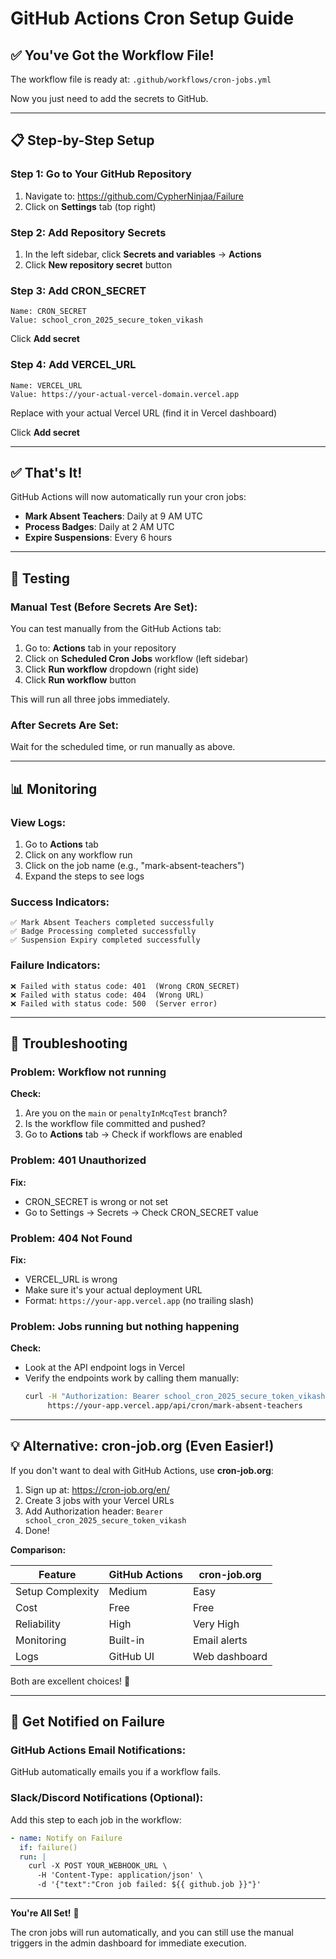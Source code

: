 # GitHub Actions Cron Setup Guide

## ✅ You've Got the Workflow File!

The workflow file is ready at: `.github/workflows/cron-jobs.yml`

Now you just need to add the secrets to GitHub.

---

## 📋 Step-by-Step Setup

### Step 1: Go to Your GitHub Repository

1. Navigate to: https://github.com/CypherNinjaa/Failure
2. Click on **Settings** tab (top right)

### Step 2: Add Repository Secrets

1. In the left sidebar, click **Secrets and variables** → **Actions**
2. Click **New repository secret** button

### Step 3: Add CRON_SECRET

```
Name: CRON_SECRET
Value: school_cron_2025_secure_token_vikash
```

Click **Add secret**

### Step 4: Add VERCEL_URL

```
Name: VERCEL_URL
Value: https://your-actual-vercel-domain.vercel.app
```

Replace with your actual Vercel URL (find it in Vercel dashboard)

Click **Add secret**

---

## ✅ That's It!

GitHub Actions will now automatically run your cron jobs:

- **Mark Absent Teachers**: Daily at 9 AM UTC
- **Process Badges**: Daily at 2 AM UTC
- **Expire Suspensions**: Every 6 hours

---

## 🧪 Testing

### Manual Test (Before Secrets Are Set):

You can test manually from the GitHub Actions tab:

1. Go to: **Actions** tab in your repository
2. Click on **Scheduled Cron Jobs** workflow (left sidebar)
3. Click **Run workflow** dropdown (right side)
4. Click **Run workflow** button

This will run all three jobs immediately.

### After Secrets Are Set:

Wait for the scheduled time, or run manually as above.

---

## 📊 Monitoring

### View Logs:

1. Go to **Actions** tab
2. Click on any workflow run
3. Click on the job name (e.g., "mark-absent-teachers")
4. Expand the steps to see logs

### Success Indicators:

```
✅ Mark Absent Teachers completed successfully
✅ Badge Processing completed successfully
✅ Suspension Expiry completed successfully
```

### Failure Indicators:

```
❌ Failed with status code: 401  (Wrong CRON_SECRET)
❌ Failed with status code: 404  (Wrong URL)
❌ Failed with status code: 500  (Server error)
```

---

## 🔧 Troubleshooting

### Problem: Workflow not running

**Check:**

1. Are you on the `main` or `penaltyInMcqTest` branch?
2. Is the workflow file committed and pushed?
3. Go to **Actions** tab → Check if workflows are enabled

### Problem: 401 Unauthorized

**Fix:**

- CRON_SECRET is wrong or not set
- Go to Settings → Secrets → Check CRON_SECRET value

### Problem: 404 Not Found

**Fix:**

- VERCEL_URL is wrong
- Make sure it's your actual deployment URL
- Format: `https://your-app.vercel.app` (no trailing slash)

### Problem: Jobs running but nothing happening

**Check:**

- Look at the API endpoint logs in Vercel
- Verify the endpoints work by calling them manually:
  ```bash
  curl -H "Authorization: Bearer school_cron_2025_secure_token_vikash" \
       https://your-app.vercel.app/api/cron/mark-absent-teachers
  ```

---

## 💡 Alternative: cron-job.org (Even Easier!)

If you don't want to deal with GitHub Actions, use **cron-job.org**:

1. Sign up at: https://cron-job.org/en/
2. Create 3 jobs with your Vercel URLs
3. Add Authorization header: `Bearer school_cron_2025_secure_token_vikash`
4. Done!

**Comparison:**

| Feature          | GitHub Actions | cron-job.org  |
| ---------------- | -------------- | ------------- |
| Setup Complexity | Medium         | Easy          |
| Cost             | Free           | Free          |
| Reliability      | High           | Very High     |
| Monitoring       | Built-in       | Email alerts  |
| Logs             | GitHub UI      | Web dashboard |

Both are excellent choices! 🚀

---

## 📱 Get Notified on Failure

### GitHub Actions Email Notifications:

GitHub automatically emails you if a workflow fails.

### Slack/Discord Notifications (Optional):

Add this step to each job in the workflow:

```yaml
- name: Notify on Failure
  if: failure()
  run: |
    curl -X POST YOUR_WEBHOOK_URL \
      -H 'Content-Type: application/json' \
      -d '{"text":"Cron job failed: ${{ github.job }}"}'
```

---

**You're All Set!** 🎉

The cron jobs will run automatically, and you can still use the manual triggers in the admin dashboard for immediate execution.
